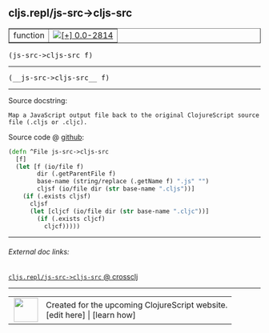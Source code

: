 ## cljs.repl/js-src->cljs-src



 <table border="1">
<tr>
<td>function</td>
<td><a href="https://github.com/cljsinfo/cljs-api-docs/tree/0.0-2814"><img valign="middle" alt="[+] 0.0-2814" title="Added in 0.0-2814" src="https://img.shields.io/badge/+-0.0--2814-lightgrey.svg"></a> </td>
</tr>
</table>

<samp>(js-src->cljs-src f)</samp><br>

---

 <samp>
(__js-src->cljs-src__ f)<br>
</samp>

---





Source docstring:

```
Map a JavaScript output file back to the original ClojureScript source
file (.cljs or .cljc).
```


Source code @ [github]():

```clj
(defn ^File js-src->cljs-src
  [f]
  (let [f (io/file f)
        dir (.getParentFile f)
        base-name (string/replace (.getName f) ".js" "")
        cljsf (io/file dir (str base-name ".cljs"))]
    (if (.exists cljsf)
      cljsf
      (let [cljcf (io/file dir (str base-name ".cljc"))]
        (if (.exists cljcf)
          cljcf)))))
```

<!--
Repo - tag - source tree - lines:

 <pre>

</pre>

-->

---



###### External doc links:

[`cljs.repl/js-src->cljs-src` @ crossclj](http://crossclj.info/fun/cljs.repl/js-src-%3Ecljs-src.html)<br>

---

 <table>
<tr><td>
<img valign="middle" align="right" width="48px" src="http://i.imgur.com/Hi20huC.png">
</td><td>
Created for the upcoming ClojureScript website.<br>
[edit here] | [learn how]
</td></tr></table>

[edit here]:https://github.com/cljsinfo/cljs-api-docs/blob/master/cljsdoc/cljs.repl/js-src-GTcljs-src.cljsdoc
[learn how]:https://github.com/cljsinfo/cljs-api-docs/wiki/cljsdoc-files

<!--

This information was too distracting to show to readers, but I'll leave it
commented here since it is helpful to:

- pretty-print the data used to generate this document
- and show how to retrieve that data



The API data for this symbol:

```clj
{:return-type File,
 :ns "cljs.repl",
 :name "js-src->cljs-src",
 :signature ["[f]"],
 :name-encode "js-src-GTcljs-src",
 :history [["+" "0.0-2814"]],
 :type "function",
 :full-name-encode "cljs.repl/js-src-GTcljs-src",
 :source {:code "(defn ^File js-src->cljs-src\n  [f]\n  (let [f (io/file f)\n        dir (.getParentFile f)\n        base-name (string/replace (.getName f) \".js\" \"\")\n        cljsf (io/file dir (str base-name \".cljs\"))]\n    (if (.exists cljsf)\n      cljsf\n      (let [cljcf (io/file dir (str base-name \".cljc\"))]\n        (if (.exists cljcf)\n          cljcf)))))",
          :title "Source code",
          :repo "clojurescript",
          :tag "r1.8.51",
          :filename "src/main/clojure/cljs/repl.cljc",
          :lines [219 231],
          :url "https://github.com/clojure/clojurescript/blob/r1.8.51/src/main/clojure/cljs/repl.cljc#L219-L231"},
 :usage ["(js-src->cljs-src f)"],
 :full-name "cljs.repl/js-src->cljs-src",
 :docstring "Map a JavaScript output file back to the original ClojureScript source\nfile (.cljs or .cljc).",
 :cljsdoc-url "https://github.com/cljsinfo/cljs-api-docs/blob/master/cljsdoc/cljs.repl/js-src-GTcljs-src.cljsdoc"}

```

Retrieve the API data for this symbol:

```clj
;; from Clojure REPL
(require '[clojure.edn :as edn])
(-> (slurp "https://raw.githubusercontent.com/cljsinfo/cljs-api-docs/catalog/cljs-api.edn")
    (edn/read-string)
    (get-in [:symbols "cljs.repl/js-src->cljs-src"]))
```

-->
